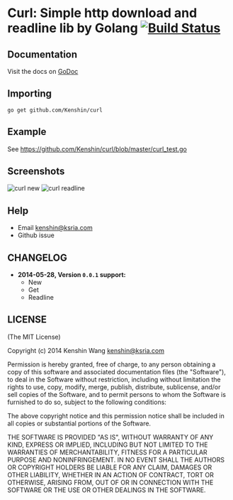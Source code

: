 Curl: Simple http download and readline lib by Golang [![Build Status](https://api.travis-ci.org/Kenshin/curl.svg?branch=master)](https://travis-ci.org/Kenshin/curl)
================================

Documentation
---
Visit the docs on [GoDoc](http://godoc.org/github.com/Kenshin/curl)

Importing
---
`go get github.com/Kenshin/curl`

Example
---
See <https://github.com/Kenshin/curl/blob/master/curl_test.go>

Screenshots
--
![curl new](http://imgur.com/2qGTlli.png)
![curl readline](http://imgur.com/pGVCEBY.png)

Help
---
* Email <kenshin@ksria.com>
* Github issue

CHANGELOG
---
* **2014-05-28, Version `0.0.1` support:**
    * New
    * Get
    * Readline

LICENSE
---
(The MIT License)

Copyright (c) 2014 Kenshin Wang <kenshin@ksria.com>

Permission is hereby granted, free of charge, to any person obtaining a copy of this software and associated documentation files (the "Software"), to deal in the Software without restriction, including without limitation the rights to use, copy, modify, merge, publish, distribute, sublicense, and/or sell copies of the Software, and to permit persons to whom the Software is furnished to do so, subject to the following conditions:

The above copyright notice and this permission notice shall be included in all copies or substantial portions of the Software.

THE SOFTWARE IS PROVIDED "AS IS", WITHOUT WARRANTY OF ANY KIND, EXPRESS OR IMPLIED, INCLUDING BUT NOT LIMITED TO THE WARRANTIES OF MERCHANTABILITY, FITNESS FOR A PARTICULAR PURPOSE AND NONINFRINGEMENT. IN NO EVENT SHALL THE AUTHORS OR COPYRIGHT HOLDERS BE LIABLE FOR ANY CLAIM, DAMAGES OR OTHER LIABILITY, WHETHER IN AN ACTION OF CONTRACT, TORT OR OTHERWISE, ARISING FROM, OUT OF OR IN CONNECTION WITH THE SOFTWARE OR THE USE OR OTHER DEALINGS IN THE SOFTWARE.
